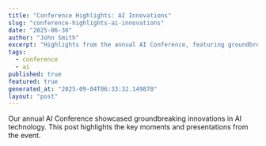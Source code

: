 ```yaml
---
title: "Conference Highlights: AI Innovations"
slug: "conference-highlights-ai-innovations"
date: "2025-06-30"
author: "John Smith"
excerpt: "Highlights from the annual AI Conference, featuring groundbreaking innovations."
tags:
  - conference
  - ai
published: true
featured: true
generated_at: "2025-09-04T06:33:32.149878"
layout: "post"
---
```


Our annual AI Conference showcased groundbreaking innovations in AI technology. This post highlights the key moments and presentations from the event.